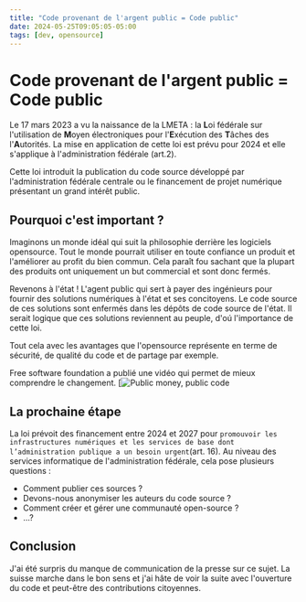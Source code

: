 ```yaml
---
title: "Code provenant de l'argent public = Code public"
date: 2024-05-25T09:05:05-05:00
tags: [dev, opensource] 
---
```

# Code provenant de l'argent public = Code public

Le 17 mars 2023 a vu la naissance de la LMETA : la **L**oi fédérale sur l'utilisation de **M**oyen électroniques pour l'**E**xécution des **T**âches des l'**A**utorités.
La mise en application de cette loi est prévu pour 2024 et elle s'applique à l'administration fédérale (art.2).

Cette loi introduit la publication du code source développé par l'administration fédérale centrale ou le financement de projet numérique présentant un grand intérêt public.

## Pourquoi c'est important ?

Imaginons un monde idéal qui suit la philosophie derrière les logiciels opensource. Tout le monde pourrait utiliser en toute confiance un produit et l'améliorer au profit du bien commun. Cela paraît fou sachant que la plupart des produits ont uniquement un but commercial et sont donc fermés.

Revenons à l'état ! L'agent public qui sert à payer des ingénieurs pour fournir des solutions numériques à l'état et ses concitoyens. Le code source de ces solutions sont enfermés dans les dépôts de code source de l'état. Il serait logique que ces solutions reviennent au peuple, d'oú l'importance de cette loi.

Tout cela avec les avantages que l'opensource représente en terme de sécurité, de qualité du code et de partage par exemple.

Free software foundation a publié une vidéo qui permet de mieux comprendre le changement.
[![Public money, public code]([https://img.youtube.com/vi/watch?v=iuVUzg6x2yo/0.jpg](https://www.youtube.com/watch?v=iuVUzg6x2yo))

## La prochaine étape

La loi prévoit des financement entre 2024 et 2027 pour `promouvoir les infrastructures numériques et les services de base dont l’administration publique a un besoin urgent`(art. 16). Au niveau des services informatique de l'administration fédérale, cela pose plusieurs questions : 
- Comment publier ces sources ?
- Devons-nous anonymiser les auteurs du code source ?
- Comment créer et gérer une communauté open-source ?
- ...?

## Conclusion

J'ai été surpris du manque de communication de la presse sur ce sujet. La suisse marche dans le bon sens et j'ai hâte de voir la suite avec l'ouverture du code et peut-être des contributions citoyennes.

